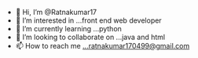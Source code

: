 - 👋 Hi, I’m @Ratnakumar17
- 👀 I’m interested in ...front end web developer
- 🌱 I’m currently learning ...python
- 💞️ I’m looking to collaborate on ...java and html
- 📫 How to reach me ...ratnakumar170499@gmail.com

<!---
Ratnakumar17/Ratnakumar17 is a ✨ special ✨ repository because its `README.md` (this file) appears on your GitHub profile.
You can click the Preview link to take a look at your changes.
--->
